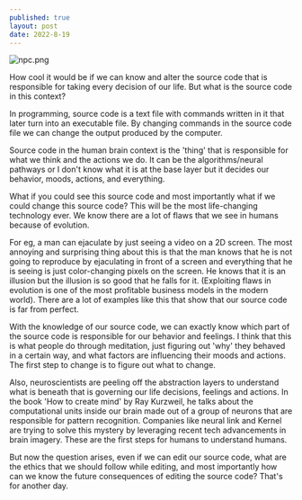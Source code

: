 ```yaml
---
published: true
layout: post
date: 2022-8-19
---
```

![npc.png](/npc.png)

How cool it would be if we can know and alter the source code that is responsible for taking every decision of our life. But what is the source code in this context?

In programming, source code is a text file with commands written in it that later turn into an executable file. By changing commands in the source code file we can change the output produced by the computer.

Source code in the human brain context is the 'thing' that is responsible for what we think and the actions we do. It can be the algorithms/neural pathways or I don't know what it is at the base layer but it decides our behavior, moods, actions, and everything.

What if you could see this source code and most importantly what if we could change this source code? This will be the most life-changing technology ever. We know there are a lot of flaws that we see in humans because of evolution.

For eg, a man can ejaculate by just seeing a video on a 2D screen. The most annoying and surprising thing about this is that the man knows that he is not going to reproduce by ejaculating in front of a screen and everything that he is seeing is just color-changing pixels on the screen. He knows that it is an illusion but the illusion is so good that he falls for it. (Exploiting flaws in evolution is one of the most profitable business models in the modern world). There are a lot of examples like this that show that our source code is far from perfect.

With the knowledge of our source code, we can exactly know which part of the source code is responsible for our behavior and feelings. I think that this is what people do through meditation, just figuring out 'why' they behaved in a certain way, and what factors are influencing their moods and actions. The first step to change is to figure out what to change.

Also, neuroscientists are peeling off the abstraction layers to understand what is beneath that is governing our life decisions, feelings and actions. In the book 'How to create mind' by Ray Kurzweil, he talks about the computational units inside our brain made out of a group of neurons that are responsible for pattern recognition. Companies like neural link and Kernel are trying to solve this mystery by leveraging recent tech advancements in brain imagery. These are the first steps for humans to understand humans.

But now the question arises, even if we can edit our source code, what are the ethics that we should follow while editing, and most importantly how can we know the future consequences of editing the source code? That's for another day.
